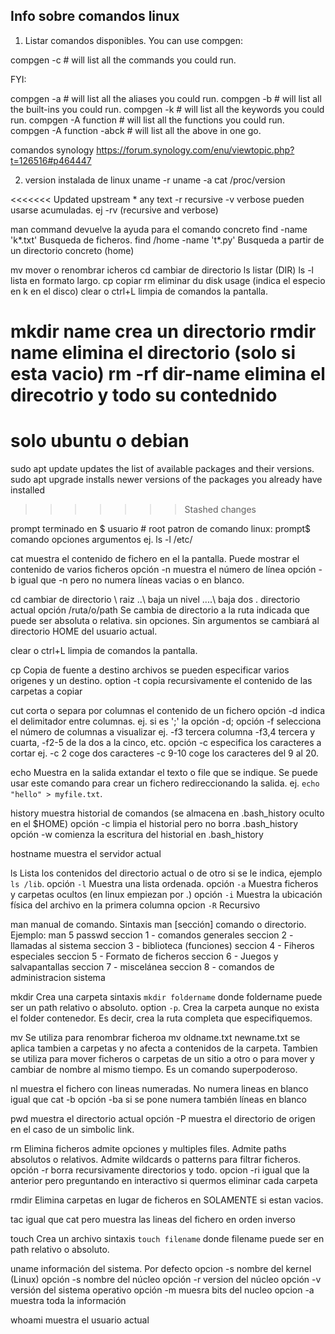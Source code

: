 ## Info sobre comandos linux

1. Listar comandos disponibles. You can use compgen:

  compgen -c # will list all the commands you could run.


  FYI:

  compgen -a # will list all the aliases you could run.
  compgen -b # will list all the built-ins you could run.
  compgen -k # will list all the keywords you could run.
  compgen -A function # will list all the functions you could run.
  compgen -A function -abck # will list all the above in one go.

comandos synology
https://forum.synology.com/enu/viewtopic.php?t=126516#p464447

2. version instalada de linux
uname -r
uname -a
cat /proc/version

<<<<<<< Updated upstream
\* any text
-r recursive
-v verbose
pueden usarse acumuladas. ej -rv (recursive and verbose)


man command devuelve la ayuda para el comando concreto
find -name 'k*.txt' Busqueda de ficheros.
find /home -name 't*.py' Busqueda a partir de un directorio concreto (home)

mv mover o renombrar icheros
cd cambiar de directorio
ls listar (DIR)
ls -l lista en formato largo.
cp copiar
rm eliminar
du disk usage (indica el especio en k en el disco)
clear o ctrl+L limpia de comandos la pantalla.

mkdir name crea un directorio
rmdir name elimina el directorio (solo si esta vacio)
rm -rf dir-name elimina el direcotrio y todo su contednido
=======

solo ubuntu o debian
====================
sudo apt update
updates the list of available packages and their versions.
sudo apt upgrade
installs newer versions of the packages you already have installed
>>>>>>> Stashed changes

prompt terminado en $ usuario # root
patron de comando linux:
prompt$ comando opciones argumentos   ej. ls -l /etc/



cat       muestra el contenido de fichero en el la pantalla. Puede mostrar el contenido de varios ficheros
              opción -n muestra el número de línea
              opción -b igual que -n pero no numera líneas vacias o en blanco.

cd          cambiar de directorio \ raiz ..\ baja un nivel ..\..\ baja dos . directorio actual
              opción /ruta/o/path Se cambia  de directorio a la ruta indicada que puede ser absoluta o relativa.
              sin opciones. Sin argumentos se cambiará al directorio HOME del usuario actual.


clear       o ctrl+L limpia de comandos la pantalla.

cp          Copia de fuente a destino archivos se pueden especificar varios origenes y un destino.
              option -t copia recursivamente el contenido de las carpetas a copiar


cut       corta o separa por columnas el contenido de un fichero
              opción -d indica el delimitador entre columnas. ej. si es ';' la opción -d;
              opción -f selecciona el número de columnas a visualizar ej. -f3 tercera columna -f3,4 tercera y cuarta, -f2-5 de la dos a la cinco, etc.
              opción -c especifica los caracteres a cortar ej. -c 2 coge dos caracteres -c 9-10 coge los caracteres del 9 al 20.

echo        Muestra en la salida extandar el texto o file que se indique. Se puede usar este comando para crear un fichero redireccionando la salida. ej. `echo "hello" > myfile.txt`.


history     muestra historial de comandos (se almacena en .bash_history oculto en el $HOME)
              opción -c limpia el historial pero no borra .bash_history
              opción -w comienza la escritura del historial en .bash_history

hostname    muestra el servidor actual

ls          Lista los contenidos del directorio actual o de otro si se le indica, ejemplo `ls /lib`.
              opción `-l` Muestra una lista ordenada.
              opción `-a` Muestra ficheros y carpetas ocultos (en linux empiezan por .)
              opción `-i` Muestra la ubicación física del archivo en la primera columna
              opcion `-R` Recursivo

man         manual de comando. Sintaxis man [sección] comando o directorio. Ejemplo: man 5 passwd
              seccion 1 - comandos generales
              seccion 2 - llamadas al sistema
              seccion 3 - biblioteca (funciones)
              seccion 4 - Fiheros especiales
              seccion 5 - Formato de ficheros
              seccion 6 - Juegos y salvapantallas
              seccion 7 - miscelánea
              seccion 8 - comandos de administracion sistema

mkdir       Crea una carpeta sintaxis `mkdir foldername` donde foldername puede ser un path relativo o absoluto.
              option `-p`. Crea la carpeta aunque no exista el folder contenedor. Es decir, crea la ruta completa que especifiquemos.

mv            Se utiliza para renombrar ficheroa mv oldname.txt newname.txt se aplica tambien a carpetas y no   afecta a contenidos de la carpeta. Tambien se utiliza para mover ficheros o carpetas de un sitio a otro o para mover y cambiar de nombre al mismo tiempo. Es un comando superpoderoso.

nl          muestra el fichero con lineas numeradas. No numera lineas en blanco igual que cat -b
              opción -ba si se pone numera también líneas en blanco

pwd         muestra el directorio actual
              opción -P muestra el directorio de origen en el caso de un simbolic link.

rm          Elimina ficheros admite opciones y multiples files. Admite paths absolutos o relativos.
            Admite wildcards o patterns para filtrar ficheros.
                opción -r borra recursivamente directorios y todo.
                opcion -ri igual que la anterior pero preguntando en interactivo si quermos eliminar cada carpeta

rmdir       Elimina carpetas en lugar de ficheros en SOLAMENTE si estan vacios.

tac         igual que cat pero muestra las lineas del fichero en orden inverso

touch       Crea un archivo sintaxis `touch filename` donde filename puede ser en path relativo o absoluto.

uname       información del sistema. Por defecto opcion -s nombre del kernel (Linux)
              opción -s nombre del núcleo
              opción -r version del núcleo
              opción -v versión del sistema operativo
              opción -m muesra bits del nucleo
              opcion -a muestra toda la información

whoami      muestra el usuario actual
